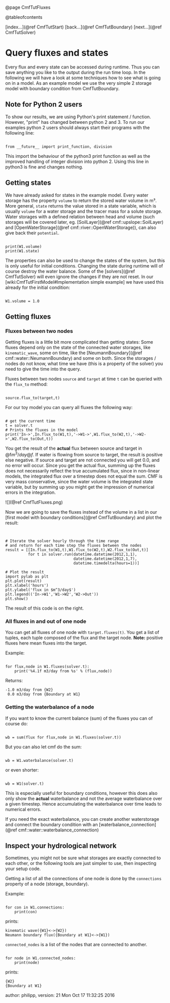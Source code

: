 @page CmfTutFluxes

@tableofcontents

 [index...](@ref CmfTutStart)
[back...](@ref CmfTutBoundary) [next...](@ref CmfTutSolver)

# Query fluxes and states

Every flux and every state can be accessed during runtime. Thus you can
save anything you like to the output during the run time loop. In the
following we will have a look at some techniques how to see what is
going on in a model. As an example model we use the very simple 2
storage model with boundary condition from CmfTutBoundary.

## Note for Python 2 users

To show our results, we are using Python's print statement / function.
However, "print" has changed between python 2 and 3. To run our examples
python 2 users should always start their programs with the following
line:

``` {.py}

from __future__ import print_function, division
```

This import the behaviour of the python3 print function as well as the
improved handling of integer division into python 2. Using this line in
python3 is fine and changes nothing.

## Getting states

We have already asked for states in the example model. Every water
storage has the property `volume` to return the stored water volume in
m³. More general, `state` returns the value stored in a state
variable, which is usually `volume` for a water storage and the tracer
mass for a solute storage. Water storages with a defined relation
between head and volume (such storages will be covered later, eg.
[SoilLayer](@ref cmf::upslope::SoilLayer) and
[OpenWaterStorage](@ref cmf::river::OpenWaterStorage)), can also give
back their `potential`.

``` {.py}

print(W1.volume)
print(W1.state)
```

The properties can also be used to change the states of the system, but
this is only useful for initial conditions. Changing the state during
runtime will of course destroy the water balance. Some of the
[solvers](@ref CmfTutSolver) will even ignore the changes if they are not
reset. In our \[wiki:CmfTutFirstModel\#Implementation simple example\]
we have used this already for the initial condition:

``` {.py}

W1.volume = 1.0
```

## Getting fluxes

### Fluxes between two nodes

Getting fluxes is a little bit more complicated than getting states:
Some fluxes depend only on the state of the connected water storages,
like `kinematic_wave`, some on time, like the
[NeumannBoundary](@ref cmf::water::NeumannBoundary)
and some on both. Since the storages / nodes do not know, what time we
have (this is a property of the solver) you need to give the time into
the query.

Fluxes between two nodes `source` and `target` at time `t` can be
queried with the `flux_to` method:

``` {.py}

source.flux_to(target,t)
```

For our toy model you can query all fluxes the following way:

``` {.py}

# get the current time
t = solver.t
# Prints the fluxes in the model
print('In->',In.flux_to(W1,t),'->W1->',W1.flux_to(W2,t),'->W2->',W2.flux_to(Out,t))
```

You get the result of the **actual** flux between source and target in
@f$m^3/day@f$. If water is flowing from source to target, the result
is positive else negative. If source and target are not connected you
will get 0.0, and no error will occur. Since you get the actual flux,
summing up the fluxes does not necessarily reflect the true accumulated
flux, since in non-linear models, the integrated flux over a timestep
does not equal the sum. CMF is very mass conservative, since the water
volume is the integrated state variable, but by summing up you might get
the impression of numerical errors in the integration.

![](@ref CmfTutFluxes.png)

Now we are going to save the fluxes instead of the volume in a list in
our [first model with boundary conditions](@ref CmfTutBoundary) and plot
the result:

``` {.py}


# Iterate the solver hourly through the time range 
# and return for each time step the fluxes between the nodes
result = [[In.flux_to(W1,t),W1.flux_to(W2,t),W2.flux_to(Out,t)] 
          for t in solver.run(datetime.datetime(2012,1,1),
                              datetime.datetime(2012,1,7),
                              datetime.timedelta(hours=1))]

# Plot the result
import pylab as plt
plt.plot(result)
plt.xlabel('hours')
plt.ylabel('flux in $m^3/day$')
plt.legend(('In->W1','W1->W2','W2->Out'))
plt.show()
```

The result of this code is on the right.

### All fluxes in and out of one node

You can get all fluxes of one node with `target.fluxes(t)`. You get a
list of tuples, each tuple composed of the flux and the target node.
**Note:** positive fluxes here mean fluxes into the target.

Example:

``` {.py}

for flux,node in W1.fluxes(solver.t):
    print('%4.1f m3/day from %s' % (flux,node))
```

Returns:

``` 
-1.0 m3/day from {W2}                                                                                                                      
 0.0 m3/day from {Boundary at W1}    
```

### Getting the waterbalance of a node

If you want to know the current balance (sum) of the fluxes you can of
course do:

``` {.py}

wb = sum(flux for flux,node in W1.fluxes(solver.t))
```

But you can also let cmf do the sum:

``` {.py}

wb = W1.waterbalance(solver.t)
```

or even shorter:

``` {.py}

wb = W1(solver.t)
```

This is especially useful for boundary conditions, however this does
also only show the **actual** waterbalance and not the average
waterbalance over a given timestep. Hence accumulating the waterbalance
over time leads to numerical errors.

If you need the exact waterbalance, you can create another waterstorage
and connect the boundary condition with an
[waterbalance_connection](@ref cmf::water::waterbalance_connection)

## Inspect your hydrological network

Sometimes, you might not be sure what storages are exactly connected to
each other, or the following tools are just simpler to use, then
inspecting your setup code.

Getting a list of all the connections of one node is done by the
`connections` property of a node (storage, boundary).

Example:

``` {.py}

for con in W1.connections:
    print(con)
```

prints:

    kinematic wave({W1}<->{W2})
    Neumann boundary flux({Boundary at W1}<->{W1})

`connected_nodes` is a list of the nodes that are connected to
another.

``` {.py}

for node in W1.connected_nodes:
    print(node)
```

prints:

    {W2}
    {Boundary at W1}

author: philipp, version: 21 Mon Oct 17 11:32:25 2016
